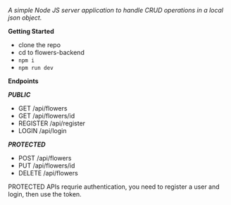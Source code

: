*A simple Node JS server application to handle CRUD operations in a local json object.*

**Getting Started**
  - clone the repo
  - cd to flowers-backend
  - `npm i`
  - `npm run dev`

**Endpoints**

  ***PUBLIC***
  - GET /api/flowers
  - GET /api/flowers/id
  - REGISTER /api/register
  - LOGIN /api/login
    
   ***PROTECTED***
  - POST /api/flowers
  - PUT /api/flowers/id
  - DELETE /api/flowers

PROTECTED APIs requrie authentication, you need to register a user and login, then use the token.

